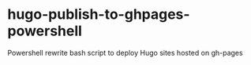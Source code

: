 # hugo-publish-to-ghpages-powershell
Powershell rewrite bash script to deploy Hugo sites hosted on gh-pages

